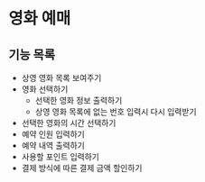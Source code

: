 # 영화 예매

## 기능 목록

* 상영 영화 목록 보여주기
* 영화 선택하기
    * 선택한 영화 정보 출력하기
    * 상영 영화 목록에 없는 번호 입력시 다시 입력받기
* 선택한 영화의 시간 선택하기
* 예약 인원 입력하기
* 예약 내역 출력하기
* 사용할 포인트 입력하기
* 결제 방식에 따른 결제 금액 할인하기 